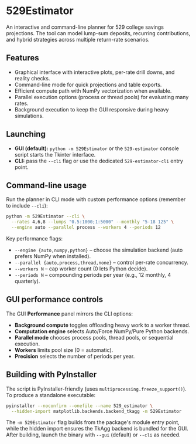 # 529Estimator

An interactive and command-line planner for 529 college savings projections. The tool can model lump-sum deposits, recurring contributions, and hybrid strategies across multiple return-rate scenarios.

## Features
- Graphical interface with interactive plots, per-rate drill downs, and reality checks.
- Command-line mode for quick projections and table exports.
- Efficient compute path with NumPy vectorization when available.
- Parallel execution options (process or thread pools) for evaluating many rates.
- Background execution to keep the GUI responsive during heavy simulations.

## Launching

- **GUI (default):** `python -m 529Estimator` or the `529-estimator` console script starts the Tkinter interface.
- **CLI:** pass the `--cli` flag or use the dedicated `529-estimator-cli` entry point.

## Command-line usage
Run the planner in CLI mode with custom performance options (remember to include `--cli`):

```bash
python -m 529Estimator --cli \
  --rates 4,6,8 --lumps "0.5:1000;1:5000" --monthly "5-18 125" \
  --engine auto --parallel process --workers 4 --periods 12
```

Key performance flags:
- `--engine {auto,numpy,python}` – choose the simulation backend (auto prefers NumPy when installed).
- `--parallel {auto,process,thread,none}` – control per-rate concurrency.
- `--workers N` – cap worker count (0 lets Python decide).
- `--periods N` – compounding periods per year (e.g., 12 monthly, 4 quarterly).

## GUI performance controls
The GUI **Performance** panel mirrors the CLI options:
- **Background compute** toggles offloading heavy work to a worker thread.
- **Computation engine** selects Auto/Force NumPy/Pure Python backends.
- **Parallel mode** chooses process pools, thread pools, or sequential execution.
- **Workers** limits pool size (0 = automatic).
- **Precision** selects the number of periods per year.

## Building with PyInstaller
The script is PyInstaller-friendly (uses `multiprocessing.freeze_support()`). To produce a standalone executable:

```bash
pyinstaller --noconfirm --onefile --name 529_estimator \
  --hidden-import matplotlib.backends.backend_tkagg -m 529Estimator
```

The `-m 529Estimator` flag builds from the package's module entry point, while the hidden import ensures the TkAgg backend is bundled for the GUI. After building, launch the binary with `--gui` (default) or `--cli` as needed.
